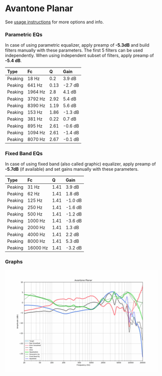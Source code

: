 # Avantone Planar
See [usage instructions](https://github.com/jaakkopasanen/AutoEq#usage) for more options and info.

### Parametric EQs
In case of using parametric equalizer, apply preamp of **-5.3dB** and build filters manually
with these parameters. The first 5 filters can be used independently.
When using independent subset of filters, apply preamp of **-5.4 dB**.

| Type    | Fc      |    Q | Gain    |
|:--------|:--------|:-----|:--------|
| Peaking | 18 Hz   | 0.2  | 3.9 dB  |
| Peaking | 641 Hz  | 0.13 | -2.7 dB |
| Peaking | 1964 Hz | 2.8  | 4.1 dB  |
| Peaking | 3792 Hz | 2.92 | 5.4 dB  |
| Peaking | 8390 Hz | 1.19 | 5.6 dB  |
| Peaking | 153 Hz  | 1.86 | -1.3 dB |
| Peaking | 381 Hz  | 0.22 | 0.7 dB  |
| Peaking | 895 Hz  | 2.61 | -0.6 dB |
| Peaking | 1094 Hz | 2.61 | -1.4 dB |
| Peaking | 8070 Hz | 2.67 | -0.1 dB |

### Fixed Band EQs
In case of using fixed band (also called graphic) equalizer, apply preamp of **-5.7dB**
(if available) and set gains manually with these parameters.

| Type    | Fc       |    Q | Gain    |
|:--------|:---------|:-----|:--------|
| Peaking | 31 Hz    | 1.41 | 3.9 dB  |
| Peaking | 62 Hz    | 1.41 | 1.8 dB  |
| Peaking | 125 Hz   | 1.41 | -1.0 dB |
| Peaking | 250 Hz   | 1.41 | -1.6 dB |
| Peaking | 500 Hz   | 1.41 | -1.2 dB |
| Peaking | 1000 Hz  | 1.41 | -3.6 dB |
| Peaking | 2000 Hz  | 1.41 | 1.3 dB  |
| Peaking | 4000 Hz  | 1.41 | 2.2 dB  |
| Peaking | 8000 Hz  | 1.41 | 5.3 dB  |
| Peaking | 16000 Hz | 1.41 | -3.2 dB |

### Graphs
![](./Avantone%20Planar.png)